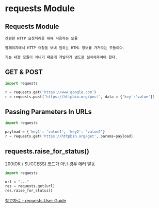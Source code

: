 # requests Module

## Requests Module

    간편한 HTTP 요청처리를 위해 사용하는 모듈

    웹페이지에서 HTTP 요청을 보내 원하는 HTML 정보를 가져오는 모듈이다.

    기본 내장 모듈이 아니기 때문에 개발자가 별도로 설치해주어야 한다. 
 
## GET & POST
```py
import requests

r = requests.get('https://www.google.com')
r = requests.post('https://httpbin.org/post', data = {'key':'value'})
```

## Passing Parameters In URLs
```py
import requests

payload = {'key1': 'value1', 'key2': 'value2'}
r = requests.get('https://httpbin.org/get', params=payload)
```

## requests.raise_for_status()

200(OK / SUCCESS) 코드가 아닌 경우 에러 발동

```py
import requests

url = "..."
res = requests.get(url)
res.raise_for_status()
```

[참고자료 - requests User Guide](https://2.python-requests.org/en/master/user/quickstart/#make-a-request)